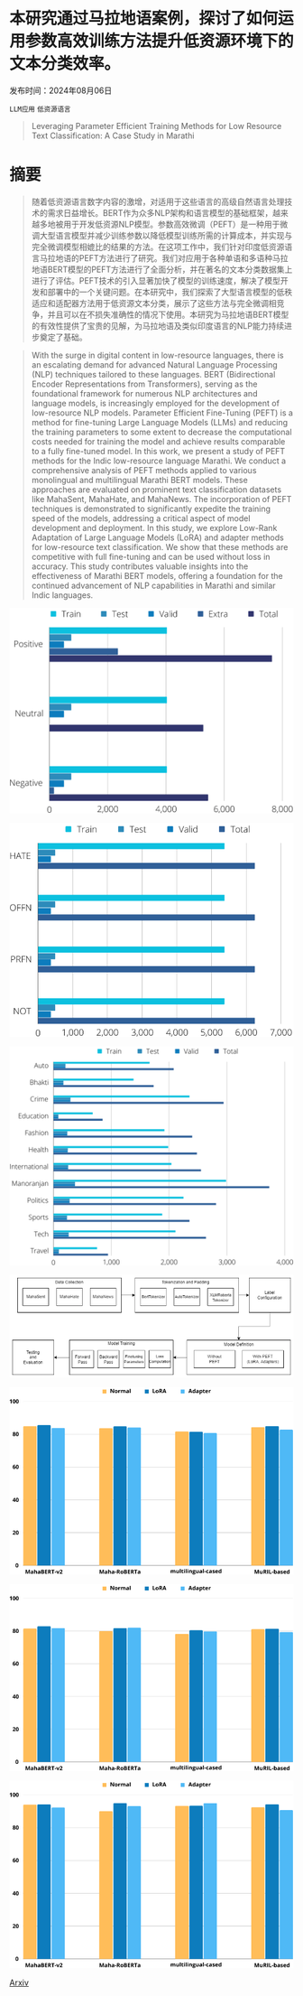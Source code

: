 # 本研究通过马拉地语案例，探讨了如何运用参数高效训练方法提升低资源环境下的文本分类效率。

发布时间：2024年08月06日

`LLM应用` `低资源语言`

> Leveraging Parameter Efficient Training Methods for Low Resource Text Classification: A Case Study in Marathi

# 摘要

> 随着低资源语言数字内容的激增，对适用于这些语言的高级自然语言处理技术的需求日益增长。BERT作为众多NLP架构和语言模型的基础框架，越来越多地被用于开发低资源NLP模型。参数高效微调（PEFT）是一种用于微调大型语言模型并减少训练参数以降低模型训练所需的计算成本，并实现与完全微调模型相媲比的结果的方法。在这项工作中，我们针对印度低资源语言马拉地语的PEFT方法进行了研究。我们对应用于各种单语和多语种马拉地语BERT模型的PEFT方法进行了全面分析，并在著名的文本分类数据集上进行了评估。PEFT技术的引入显著加快了模型的训练速度，解决了模型开发和部署中的一个关键问题。在本研究中，我们探索了大型语言模型的低秩适应和适配器方法用于低资源文本分类，展示了这些方法与完全微调相竞争，并且可以在不损失准确性的情况下使用。本研究为马拉地语BERT模型的有效性提供了宝贵的见解，为马拉地语及类似印度语言的NLP能力持续进步奠定了基础。

> With the surge in digital content in low-resource languages, there is an escalating demand for advanced Natural Language Processing (NLP) techniques tailored to these languages. BERT (Bidirectional Encoder Representations from Transformers), serving as the foundational framework for numerous NLP architectures and language models, is increasingly employed for the development of low-resource NLP models. Parameter Efficient Fine-Tuning (PEFT) is a method for fine-tuning Large Language Models (LLMs) and reducing the training parameters to some extent to decrease the computational costs needed for training the model and achieve results comparable to a fully fine-tuned model. In this work, we present a study of PEFT methods for the Indic low-resource language Marathi. We conduct a comprehensive analysis of PEFT methods applied to various monolingual and multilingual Marathi BERT models. These approaches are evaluated on prominent text classification datasets like MahaSent, MahaHate, and MahaNews. The incorporation of PEFT techniques is demonstrated to significantly expedite the training speed of the models, addressing a critical aspect of model development and deployment. In this study, we explore Low-Rank Adaptation of Large Language Models (LoRA) and adapter methods for low-resource text classification. We show that these methods are competitive with full fine-tuning and can be used without loss in accuracy. This study contributes valuable insights into the effectiveness of Marathi BERT models, offering a foundation for the continued advancement of NLP capabilities in Marathi and similar Indic languages.

![本研究通过马拉地语案例，探讨了如何运用参数高效训练方法提升低资源环境下的文本分类效率。](../../../paper_images/2408.03172/sent.png)

![本研究通过马拉地语案例，探讨了如何运用参数高效训练方法提升低资源环境下的文本分类效率。](../../../paper_images/2408.03172/HATE.png)

![本研究通过马拉地语案例，探讨了如何运用参数高效训练方法提升低资源环境下的文本分类效率。](../../../paper_images/2408.03172/news.png)

![本研究通过马拉地语案例，探讨了如何运用参数高效训练方法提升低资源环境下的文本分类效率。](../../../paper_images/2408.03172/peft_flowchart_hori.png)

![本研究通过马拉地语案例，探讨了如何运用参数高效训练方法提升低资源环境下的文本分类效率。](../../../paper_images/2408.03172/sentnewnew_acc.png)

![本研究通过马拉地语案例，探讨了如何运用参数高效训练方法提升低资源环境下的文本分类效率。](../../../paper_images/2408.03172/hatenewnew_acc.png)

![本研究通过马拉地语案例，探讨了如何运用参数高效训练方法提升低资源环境下的文本分类效率。](../../../paper_images/2408.03172/newsnewnew_Acc.png)

[Arxiv](https://arxiv.org/abs/2408.03172)